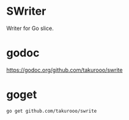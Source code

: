 # SWriter
Writer for Go slice.

# godoc
https://godoc.org/github.com/takurooo/swrite

# goget
``go get github.com/takurooo/swrite``

